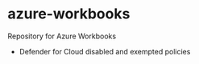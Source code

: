 # azure-workbooks
Repository for Azure Workbooks

- Defender for Cloud disabled and exempted policies


